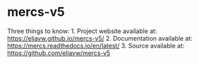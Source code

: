 # mercs-v5

Three things to know:
    1. Project website available at: https://eliavw.github.io/mercs-v5/
    2. Documentation available at: https://mercs.readthedocs.io/en/latest/
    3. Source available at: https://github.com/eliavw/mercs-v5
    
